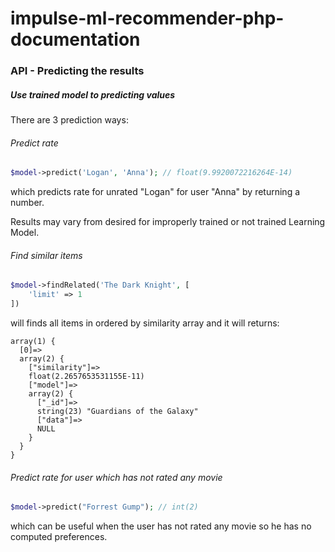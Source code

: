 # impulse-ml-recommender-php-documentation

### API - Predicting the results

##### Use trained model to predicting values

There are 3 prediction ways:

###### Predict rate
```php
$model->predict('Logan', 'Anna'); // float(9.9920072216264E-14)
```

which predicts rate for unrated "Logan" for user "Anna" by returning a number.

Results may vary from desired for improperly trained or not trained Learning Model.


###### Find similar items
```php
$model->findRelated('The Dark Knight', [
    'limit' => 1
])
```
will finds all items in ordered by similarity array and it will returns:

```text
array(1) {
  [0]=>
  array(2) {
    ["similarity"]=>
    float(2.2657653531155E-11)
    ["model"]=>
    array(2) {
      ["_id"]=>
      string(23) "Guardians of the Galaxy"
      ["data"]=>
      NULL
    }
  }
}
```

###### Predict rate for user which has not rated any movie
```php
$model->predict("Forrest Gump"); // int(2)
```

which can be useful when the user has not rated any movie so he has no computed preferences.

